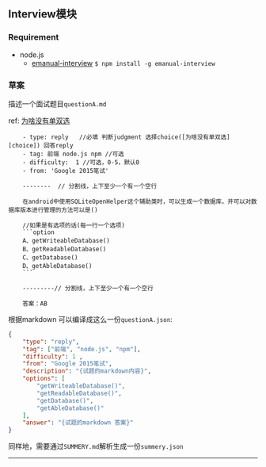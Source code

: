 ## Interview模块

### Requirement 

- node.js
    - [emanual-interview][1] `$ npm install -g emanual-interview`


### 草案

描述一个面试题目`questionA.md`

ref: [为啥没有单双选][choice]

```text
    - type: reply   //必填 判断judgment 选择choice([为啥没有单双选][choice]) 回答reply
    - tag: 前端 node.js npm //可选
    - difficulty:  1 //可选，0-5，默认0
    - from: 'Google 2015笔试'

    --------  // 分割线，上下至少一个有一个空行

    在android中使用SQLiteOpenHelper这个辅助类时，可以生成一个数据库，并可以对数据库版本进行管理的方法可以是()

    //如果是有选项的话(每一行一个选项)
    ```option
    A、getWriteableDatabase()
    B、getReadableDatabase()
    C、getDatabase()
    D、getAbleDatabase()
    ```

    ---------// 分割线，上下至少一个有一个空行

    答案：AB
```

根据markdown 可以编译成这么一份`questionA.json`:

```json
{
    "type": "reply",
    "tag": ["前端", "node.js", "npm"],
    "difficulty": 1 ,
    "from": "Google 2015笔试",
    "description": "{试题的markdown内容}",
    "options": [
        "getWriteableDatabase()",
        "getReadableDatabase()",
        "getDatabase()",
        "getAbleDatabase()"
    ],
    "answer": "{试题的markdown 答案}"
}
```

同样地，需要通过`SUMMERY.md`解析生成一份`summery.json`

--------------------

[choice]: https://github.com/Jayin/think/issues/7
[1]: https://github.com/EManual/node-emanual-interview
